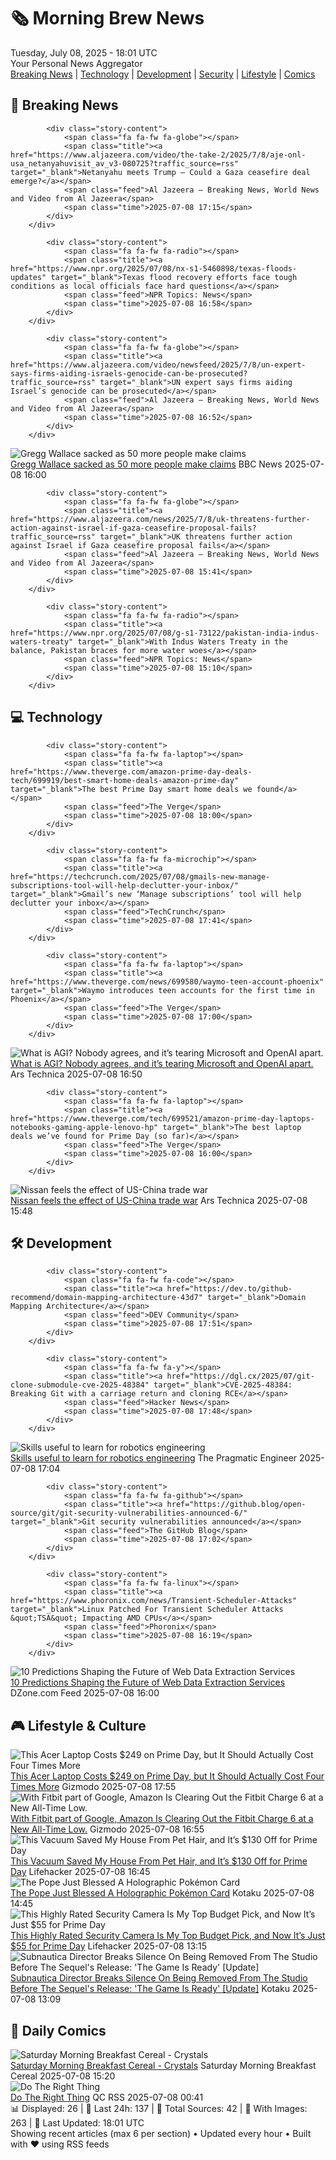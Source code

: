 <!-- Processing 54 RSS feeds at 2025-07-08 18:01:45 UTC -->
<!-- Processing: XKCD -->
<!-- Processing: Poorly Drawn Lines -->
<!-- Processing: Dilbert -->
<!-- Processing: Girl Genius -->
<!-- Processing: CNN Breaking News -->
<!-- Processing: BBC Breaking News -->
<!-- Processing: Al Jazeera Breaking News -->
<!-- Processing: NPR News -->
<!-- Processing: Reuters Top News -->
<!-- Processing: NBC News Breaking -->
<!-- Processing: TechCrunch -->
<!-- Processing: The Verge -->
<!-- Processing: Slashdot -->
<!-- Processing: Lobsters Python -->
<!-- Processing: Hacker News -->
<!-- Processing: Dev.to -->
<!-- Processing: StackOverflow Blog -->
<!-- Processing: Phoronix Linux News -->
<!-- Processing: OMG! Ubuntu -->
<!-- Processing: Linux.com -->
<!-- Processing: Ubuntu Blog -->
<!-- Processing: GitHub Blog -->
<!-- Processing: GitLab Blog -->
<!-- Processing: InfoQ -->
<!-- Processing: Martin Fowler -->
<!-- Processing: Coding Horror -->
<!-- Processing: The Pragmatic Engineer -->
<!-- Processing: Gizmodo -->
<!-- Processing: Krebs on Security -->
<!-- Processing: Schneier on Security -->
<!-- Generated 11 new posts out of 30 feeds processed -->
<div class="newspaper-header">
    <h1 class="newspaper-title">🗞️ Morning Brew News</h1>
    <div class="newspaper-date">Tuesday, July 08, 2025 - 18:01 UTC</div>
    <div class="newspaper-subtitle">Your Personal News Aggregator</div>
</div>

<div class="newspaper-nav">
    <a href="#breaking">Breaking News</a> |
    <a href="#tech">Technology</a> |
    <a href="#dev">Development</a> |
    <a href="#security">Security</a> |
    <a href="#lifestyle">Lifestyle</a> |
    <a href="#webcomics">Comics</a>
</div>

<div class="news-section breaking-news" id="breaking">
<h2 class="section-header">🚨 Breaking News</h2>
<div class="stories-container">
<div class="story">
            
            <div class="story-content">
                <span class="fa fa-fw fa-globe"></span>
                <span class="title"><a href="https://www.aljazeera.com/video/the-take-2/2025/7/8/aje-onl-usa_netanyahuvisit_av_v3-080725?traffic_source=rss" target="_blank">Netanyahu meets Trump – Could a Gaza ceasefire deal emerge?</a></span>
                <span class="feed">Al Jazeera – Breaking News, World News and Video from Al Jazeera</span>
                <span class="time">2025-07-08 17:15</span>
            </div>
        </div>
<div class="story">
            
            <div class="story-content">
                <span class="fa fa-fw fa-radio"></span>
                <span class="title"><a href="https://www.npr.org/2025/07/08/nx-s1-5460898/texas-floods-updates" target="_blank">Texas flood recovery efforts face tough conditions as local officials face hard questions</a></span>
                <span class="feed">NPR Topics: News</span>
                <span class="time">2025-07-08 16:58</span>
            </div>
        </div>
<div class="story">
            
            <div class="story-content">
                <span class="fa fa-fw fa-globe"></span>
                <span class="title"><a href="https://www.aljazeera.com/video/newsfeed/2025/7/8/un-expert-says-firms-aiding-israels-genocide-can-be-prosecuted?traffic_source=rss" target="_blank">UN expert says firms aiding Israel’s genocide can be prosecuted</a></span>
                <span class="feed">Al Jazeera – Breaking News, World News and Video from Al Jazeera</span>
                <span class="time">2025-07-08 16:52</span>
            </div>
        </div>
<div class="story">
            <img src="https://ichef.bbci.co.uk/ace/standard/240/cpsprodpb/f2c2/live/be136270-5c17-11f0-b5c5-012c5796682d.jpg" alt="Gregg Wallace sacked as 50 more people make claims" class="story-image" loading="lazy" onerror="this.style.display='none'">
            <div class="story-content">
                <span class="fa fa-fw fa-flag"></span>
                <span class="title"><a href="https://www.bbc.com/news/articles/cewgz0qw77lo" target="_blank">Gregg Wallace sacked as 50 more people make claims</a></span>
                <span class="feed">BBC News</span>
                <span class="time">2025-07-08 16:00</span>
            </div>
        </div>
<div class="story">
            
            <div class="story-content">
                <span class="fa fa-fw fa-globe"></span>
                <span class="title"><a href="https://www.aljazeera.com/news/2025/7/8/uk-threatens-further-action-against-israel-if-gaza-ceasefire-proposal-fails?traffic_source=rss" target="_blank">UK threatens further action against Israel if Gaza ceasefire proposal fails</a></span>
                <span class="feed">Al Jazeera – Breaking News, World News and Video from Al Jazeera</span>
                <span class="time">2025-07-08 15:41</span>
            </div>
        </div>
<div class="story">
            
            <div class="story-content">
                <span class="fa fa-fw fa-radio"></span>
                <span class="title"><a href="https://www.npr.org/2025/07/08/g-s1-73122/pakistan-india-indus-waters-treaty" target="_blank">With Indus Waters Treaty in the balance, Pakistan braces for more water woes</a></span>
                <span class="feed">NPR Topics: News</span>
                <span class="time">2025-07-08 15:10</span>
            </div>
        </div>
</div>
</div>
<div class="news-section tech-news" id="tech">
<h2 class="section-header">💻 Technology</h2>
<div class="stories-container">
<div class="story">
            
            <div class="story-content">
                <span class="fa fa-fw fa-laptop"></span>
                <span class="title"><a href="https://www.theverge.com/amazon-prime-day-deals-tech/699919/best-smart-home-deals-amazon-prime-day" target="_blank">The best Prime Day smart home deals we found</a></span>
                <span class="feed">The Verge</span>
                <span class="time">2025-07-08 18:00</span>
            </div>
        </div>
<div class="story">
            
            <div class="story-content">
                <span class="fa fa-fw fa-microchip"></span>
                <span class="title"><a href="https://techcrunch.com/2025/07/08/gmails-new-manage-subscriptions-tool-will-help-declutter-your-inbox/" target="_blank">Gmail’s new ‘Manage subscriptions’ tool will help declutter your inbox</a></span>
                <span class="feed">TechCrunch</span>
                <span class="time">2025-07-08 17:41</span>
            </div>
        </div>
<div class="story">
            
            <div class="story-content">
                <span class="fa fa-fw fa-laptop"></span>
                <span class="title"><a href="https://www.theverge.com/news/699580/waymo-teen-account-phoenix" target="_blank">Waymo introduces teen accounts for the first time in Phoenix</a></span>
                <span class="feed">The Verge</span>
                <span class="time">2025-07-08 17:00</span>
            </div>
        </div>
<div class="story">
            <img src="https://cdn.arstechnica.net/wp-content/uploads/2025/06/GettyImages-2214539478-500x500.jpg" alt="What is AGI? Nobody agrees, and it’s tearing Microsoft and OpenAI apart." class="story-image" loading="lazy" onerror="this.style.display='none'">
            <div class="story-content">
                <span class="fa fa-fw fa-cog"></span>
                <span class="title"><a href="https://arstechnica.com/ai/2025/07/agi-may-be-impossible-to-define-and-thats-a-multibillion-dollar-problem/" target="_blank">What is AGI? Nobody agrees, and it’s tearing Microsoft and OpenAI apart.</a></span>
                <span class="feed">Ars Technica</span>
                <span class="time">2025-07-08 16:50</span>
            </div>
        </div>
<div class="story">
            
            <div class="story-content">
                <span class="fa fa-fw fa-laptop"></span>
                <span class="title"><a href="https://www.theverge.com/tech/699521/amazon-prime-day-laptops-notebooks-gaming-apple-lenovo-hp" target="_blank">The best laptop deals we’ve found for Prime Day (so far)</a></span>
                <span class="feed">The Verge</span>
                <span class="time">2025-07-08 16:00</span>
            </div>
        </div>
<div class="story">
            <img src="https://cdn.arstechnica.net/wp-content/uploads/2025/07/250326-01_US-Nissan-Range-Teaser-source-500x500.jpg" alt="Nissan feels the effect of US-China trade war" class="story-image" loading="lazy" onerror="this.style.display='none'">
            <div class="story-content">
                <span class="fa fa-fw fa-cog"></span>
                <span class="title"><a href="https://arstechnica.com/cars/2025/07/nissan-feels-the-effect-of-us-china-trade-war/" target="_blank">Nissan feels the effect of US-China trade war</a></span>
                <span class="feed">Ars Technica</span>
                <span class="time">2025-07-08 15:48</span>
            </div>
        </div>
</div>
</div>
<div class="news-section dev-news" id="dev">
<h2 class="section-header">🛠️ Development</h2>
<div class="stories-container">
<div class="story">
            
            <div class="story-content">
                <span class="fa fa-fw fa-code"></span>
                <span class="title"><a href="https://dev.to/github-recommend/domain-mapping-architecture-43d7" target="_blank">Domain Mapping Architecture</a></span>
                <span class="feed">DEV Community</span>
                <span class="time">2025-07-08 17:51</span>
            </div>
        </div>
<div class="story">
            
            <div class="story-content">
                <span class="fa fa-fw fa-y"></span>
                <span class="title"><a href="https://dgl.cx/2025/07/git-clone-submodule-cve-2025-48384" target="_blank">CVE-2025-48384: Breaking Git with a carriage return and cloning RCE</a></span>
                <span class="feed">Hacker News</span>
                <span class="time">2025-07-08 17:48</span>
            </div>
        </div>
<div class="story">
            <img src="https://substack-post-media.s3.amazonaws.com/public/images/3d673e95-8af6-4aea-bb2d-9842adfd4512_1766x1170.png" alt="Skills useful to learn for robotics engineering" class="story-image" loading="lazy" onerror="this.style.display='none'">
            <div class="story-content">
                <span class="fa fa-fw fa-wrench"></span>
                <span class="title"><a href="https://newsletter.pragmaticengineer.com/p/skills-useful-to-learn-for-robotics" target="_blank">Skills useful to learn for robotics engineering</a></span>
                <span class="feed">The Pragmatic Engineer</span>
                <span class="time">2025-07-08 17:04</span>
            </div>
        </div>
<div class="story">
            
            <div class="story-content">
                <span class="fa fa-fw fa-github"></span>
                <span class="title"><a href="https://github.blog/open-source/git/git-security-vulnerabilities-announced-6/" target="_blank">Git security vulnerabilities announced</a></span>
                <span class="feed">The GitHub Blog</span>
                <span class="time">2025-07-08 17:02</span>
            </div>
        </div>
<div class="story">
            
            <div class="story-content">
                <span class="fa fa-fw fa-linux"></span>
                <span class="title"><a href="https://www.phoronix.com/news/Transient-Scheduler-Attacks" target="_blank">Linux Patched For Transient Scheduler Attacks &quot;TSA&quot; Impacting AMD CPUs</a></span>
                <span class="feed">Phoronix</span>
                <span class="time">2025-07-08 16:19</span>
            </div>
        </div>
<div class="story">
            <img src="https://dz2cdn1.dzone.com/thumbnail?fid=18498740&w=600" alt="10 Predictions Shaping the Future of Web Data Extraction Services" class="story-image" loading="lazy" onerror="this.style.display='none'">
            <div class="story-content">
                <span class="fa fa-fw fa-newspaper"></span>
                <span class="title"><a href="https://dzone.com/articles/web-data-extraction-future-trends-ai-automation" target="_blank">10 Predictions Shaping the Future of Web Data Extraction Services</a></span>
                <span class="feed">DZone.com Feed</span>
                <span class="time">2025-07-08 16:00</span>
            </div>
        </div>
</div>
</div>
<div class="news-section lifestyle-news" id="lifestyle">
<h2 class="section-header">🎮 Lifestyle & Culture</h2>
<div class="stories-container">
<div class="story">
            <img src="https://gizmodo.com/app/uploads/2024/11/acer-aspire.jpg" alt="This Acer Laptop Costs $249 on Prime Day, but It Should Actually Cost Four Times More" class="story-image" loading="lazy" onerror="this.style.display='none'">
            <div class="story-content">
                <span class="fa fa-fw fa-computer"></span>
                <span class="title"><a href="https://gizmodo.com/this-acer-laptop-costs-249-on-prime-day-but-it-should-actually-cost-four-times-more-2000625875" target="_blank">This Acer Laptop Costs $249 on Prime Day, but It Should Actually Cost Four Times More</a></span>
                <span class="feed">Gizmodo</span>
                <span class="time">2025-07-08 17:55</span>
            </div>
        </div>
<div class="story">
            <img src="https://gizmodo.com/app/uploads/2025/04/FitBitCharge6.jpg" alt="With Fitbit part of Google, Amazon Is Clearing Out the Fitbit Charge 6 at a New All-Time Low." class="story-image" loading="lazy" onerror="this.style.display='none'">
            <div class="story-content">
                <span class="fa fa-fw fa-computer"></span>
                <span class="title"><a href="https://gizmodo.com/with-fitbit-now-part-of-google-amazon-is-clearing-out-the-fitbit-charge-6-at-a-new-all-time-low-2000625802" target="_blank">With Fitbit part of Google, Amazon Is Clearing Out the Fitbit Charge 6 at a New All-Time Low.</a></span>
                <span class="feed">Gizmodo</span>
                <span class="time">2025-07-08 16:55</span>
            </div>
        </div>
<div class="story">
            <img src="https://lifehacker.com/imagery/articles/01JZNC919MG553JK7MCT2234T0/hero-image.png" alt="This Vacuum Saved My House From Pet Hair, and It’s $130 Off for Prime Day" class="story-image" loading="lazy" onerror="this.style.display='none'">
            <div class="story-content">
                <span class="fa fa-fw fa-life-ring"></span>
                <span class="title"><a href="https://lifehacker.com/home/this-vacuum-saved-my-house-from-pet-hair-prime-day-2025?utm_medium=RSS" target="_blank">This Vacuum Saved My House From Pet Hair, and It’s $130 Off for Prime Day</a></span>
                <span class="feed">Lifehacker</span>
                <span class="time">2025-07-08 16:45</span>
            </div>
        </div>
<div class="story">
            <img src="https://i.kinja-img.com/image/upload/c_fit,q_80,w_636/3a79e68152efc08c8650c1451f4448b3.jpg" alt="The Pope Just Blessed A Holographic Pokémon Card" class="story-image" loading="lazy" onerror="this.style.display='none'">
            <div class="story-content">
                <span class="fa fa-fw fa-gamepad"></span>
                <span class="title"><a href="https://kotaku.com/pope-leo-xiv-pokemon-card-autograph-popplio-meme-1851785788" target="_blank">The Pope Just Blessed A Holographic Pokémon Card</a></span>
                <span class="feed">Kotaku</span>
                <span class="time">2025-07-08 14:45</span>
            </div>
        </div>
<div class="story">
            <img src="https://lifehacker.com/imagery/articles/01JZMXJPARD18A2VT7R82Z29YF/hero-image.png" alt="This Highly Rated Security Camera Is My Top Budget Pick, and Now It’s Just $55 for Prime Day" class="story-image" loading="lazy" onerror="this.style.display='none'">
            <div class="story-content">
                <span class="fa fa-fw fa-life-ring"></span>
                <span class="title"><a href="https://lifehacker.com/tech/this-tplink-security-camera-is-55-for-prime-day-2025?utm_medium=RSS" target="_blank">This Highly Rated Security Camera Is My Top Budget Pick, and Now It’s Just $55 for Prime Day</a></span>
                <span class="feed">Lifehacker</span>
                <span class="time">2025-07-08 13:15</span>
            </div>
        </div>
<div class="story">
            <img src="https://i.kinja-img.com/image/upload/c_fit,q_80,w_636/b619a6693167c41cf747854fac71e557.png" alt="Subnautica Director Breaks Silence On Being Removed From The Studio Before The Sequel&#x27;s Release: &#x27;The Game Is Ready&#x27; [Update]" class="story-image" loading="lazy" onerror="this.style.display='none'">
            <div class="story-content">
                <span class="fa fa-fw fa-gamepad"></span>
                <span class="title"><a href="https://kotaku.com/subnautica-2-unknown-worlds-krafton-early-access-1851785764" target="_blank">Subnautica Director Breaks Silence On Being Removed From The Studio Before The Sequel&#x27;s Release: &#x27;The Game Is Ready&#x27; [Update]</a></span>
                <span class="feed">Kotaku</span>
                <span class="time">2025-07-08 13:09</span>
            </div>
        </div>
</div>
</div>
<div class="news-section webcomics-section" id="webcomics">
<h2 class="section-header">🎨 Daily Comics</h2>
<div class="stories-container">
<div class="story">
            <img src="https://www.smbc-comics.com/comics/1751598495-20250708.png" alt="Saturday Morning Breakfast Cereal - Crystals" class="story-image" loading="lazy" onerror="this.style.display='none'">
            <div class="story-content">
                <span class="fa fa-fw fa-smile"></span>
                <span class="title"><a href="https://www.smbc-comics.com/comic/crystals" target="_blank">Saturday Morning Breakfast Cereal - Crystals</a></span>
                <span class="feed">Saturday Morning Breakfast Cereal</span>
                <span class="time">2025-07-08 15:20</span>
            </div>
        </div>
<div class="story">
            <img src="http://www.questionablecontent.net/comics/5608.png" alt="Do The Right Thing" class="story-image" loading="lazy" onerror="this.style.display='none'">
            <div class="story-content">
                <span class="fa fa-fw fa-music"></span>
                <span class="title"><a href="http://questionablecontent.net/view.php?comic=5608" target="_blank">Do The Right Thing</a></span>
                <span class="feed">QC RSS</span>
                <span class="time">2025-07-08 00:41</span>
            </div>
        </div>
</div>
</div>

<div class="newspaper-footer">
    <div class="stats">
        📊 Displayed: 26 | 📅 Last 24h: 137 | 📡 Total Sources: 42 | 📸 With Images: 263 |
        🔄 Last Updated: 18:01 UTC
    </div>
    <div class="footer-note">
        Showing recent articles (max 6 per section) • Updated every hour • Built with ❤️ using RSS feeds
    </div>
</div>
